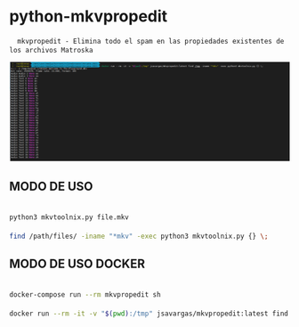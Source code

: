 # python-mkvpropedit

      mkvpropedit - Elimina todo el spam en las propiedades existentes de los archivos Matroska


![](images/ss01.png)
## MODO DE USO


```bash

python3 mkvtoolnix.py file.mkv

find /path/files/ -iname "*mkv" -exec python3 mkvtoolnix.py {} \;

```

## MODO DE USO DOCKER


```bash

docker-compose run --rm mkvpropedit sh

docker run --rm -it -v "$(pwd):/tmp" jsavargas/mkvpropedit:latest find /tmp -iname "*mkv" -exec python3 mkvtoolnix.py {} \;
 
 ```
